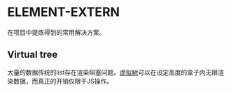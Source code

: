 # ELEMENT-EXTERN

在项目中提炼得到的常用解决方案。

## Virtual tree

大量的数据传统的list存在渲染阻塞问题。[虚拟树](./packages/virtual-tree/README.md)可以在设定高度的盒子内无限渲染数据，而真正的开销仅限于JS操作。

